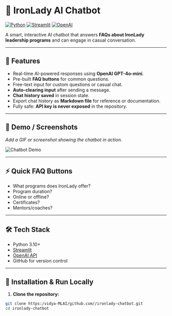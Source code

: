 # 🤖 IronLady AI Chatbot

[![Python](https://img.shields.io/badge/python-3.10+-blue?logo=python)](https://www.python.org/)
[![Streamlit](https://img.shields.io/badge/streamlit-1.0-orange?logo=streamlit)](https://streamlit.io/)
[![OpenAI](https://img.shields.io/badge/OpenAI-GPT-4o-mini-lightgrey?logo=openai)](https://openai.com/)

A smart, interactive AI chatbot that answers **FAQs about IronLady leadership programs** and can engage in casual conversation.

---

## 🌟 Features

- Real-time AI-powered responses using **OpenAI GPT-4o-mini**.  
- Pre-built **FAQ buttons** for common questions.  
- Free-text input for custom questions or casual chat.  
- **Auto-clearing input** after sending a message.  
- **Chat history saved** in session state.  
- Export chat history as **Markdown file** for reference or documentation.  
- Fully safe: **API key is never exposed** in the repository.  

---

## 📸 Demo / Screenshots

*Add a GIF or screenshot showing the chatbot in action.*  

![Chatbot Demo](./assets/chat_demo.gif)  

---

## ⚡ Quick FAQ Buttons

- What programs does IronLady offer?  
- Program duration?  
- Online or offline?  
- Certificates?  
- Mentors/coaches?  

---

## 🛠️ Tech Stack

- Python 3.10+  
- [Streamlit](https://streamlit.io/)  
- [OpenAI API](https://openai.com/)  
- GitHub for version control  

---

## 🚀 Installation & Run Locally

1. **Clone the repository:**
```bash
git clone https:/vidya-MLAI/github.com//ironlady-chatbot.git
cd ironlady-chatbot

